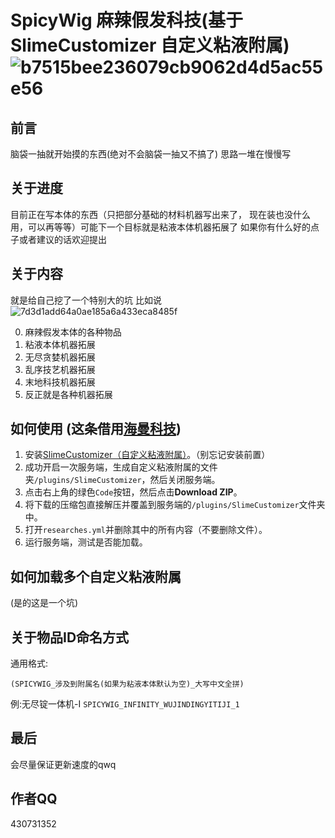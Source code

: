 # SpicyWig 麻辣假发科技(基于SlimeCustomizer 自定义粘液附属)![b7515bee236079cb9062d4d5ac55e56](https://user-images.githubusercontent.com/121747365/210206859-50300e35-48eb-412d-9639-8174b4ae8911.jpg)


## 前言
 
脑袋一抽就开始摸的东西(绝对不会脑袋一抽又不搞了)
思路一堆在慢慢写

## 关于进度

目前正在写本体的东西（只把部分基础的材料机器写出来了， 现在装也没什么用，可以再等等）可能下一个目标就是粘液本体机器拓展了
如果你有什么好的点子或者建议的话欢迎提出

## 关于内容

就是给自己挖了一个特别大的坑 比如说![7d3d1add64a0ae185a6a433eca8485f](https://user-images.githubusercontent.com/121747365/210206837-3154e01b-3ae5-4d5e-97b1-ce12345b004a.jpg)


0. 麻辣假发本体的各种物品
1. 粘液本体机器拓展
2. 无尽贪婪机器拓展
3. 乱序技艺机器拓展
4. 末地科技机器拓展
5. 反正就是各种机器拓展

## 如何使用 (这条借用[海曼科技](https://github.com/shixinzia/HaimanTech/blob/main/README.md))

1. 安装[SlimeCustomizer（自定义粘液附属）](https://builds.guizhanss.cn/SlimefunGuguProject/SlimeCustomizer/master)。（别忘记安装前置）
2. 成功开启一次服务端，生成自定义粘液附属的文件夹`/plugins/SlimeCustomizer`，然后关闭服务端。
3. 点击右上角的绿色`Code`按钮，然后点击**Download ZIP**。
4. 将下载的压缩包直接解压并覆盖到服务端的`/plugins/SlimeCustomizer`文件夹中。
5. 打开`researches.yml`并删除其中的所有内容（不要删除文件）。
6. 运行服务端，测试是否能加载。

## 如何加载多个自定义粘液附属

(是的这是一个坑)

## 关于物品ID命名方式

通用格式:
```
(SPICYWIG_涉及到附属名(如果为粘液本体默认为空)_大写中文全拼)
```

例:无尽锭一体机-I
```SPICYWIG_INFINITY_WUJINDINGYITIJI_1```

## 最后

会尽量保证更新速度的qwq

## 作者QQ

430731352
